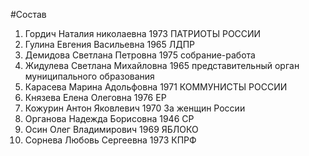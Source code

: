 #Состав
1. Гордич Наталия николаевна 1973 ПАТРИОТЫ РОССИИ
2. Гулина Евгения Васильевна 1965 ЛДПР
3. Демидова Светлана Петровна 1975 собрание-работа
4. Жидулева Светлана Михайловна 1965 представительный орган муниципального образования
5. Карасева Марина Адольфовна 1971 КОММУНИСТЫ РОССИИ
6. Князева Елена Олеговна 1976 ЕР
7. Кожурин Антон Яковлевич 1970 За женщин России
8. Органова Надежда Борисовна 1946 СР
9. Осин Олег Владимирович 1969 ЯБЛОКО
10. Сорнева Любовь Сергеевна 1973 КПРФ
